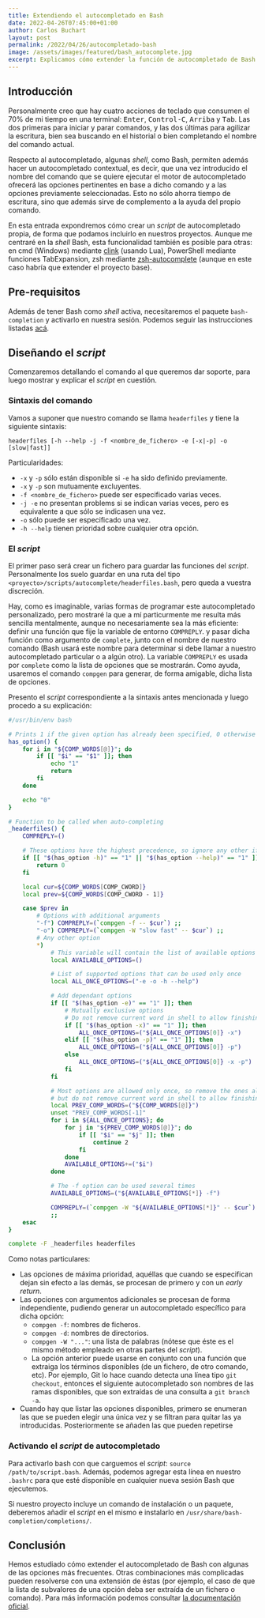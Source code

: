 ```yaml
---
title: Extendiendo el autocompletado en Bash
date: 2022-04-26T07:45:00+01:00
author: Carlos Buchart
layout: post
permalink: /2022/04/26/autocompletado-bash
image: /assets/images/featured/bash_autocomplete.jpg
excerpt: Explicamos cómo extender la función de autocompletado de Bash para soportar nuestras propias aplicaciones.
---
```

## Introducción

Personalmente creo que hay cuatro acciones de teclado que consumen el 70% de mi tiempo en una terminal: <kbd>Enter</kbd>, <kbd>Control-C</kbd>, <kbd>Arriba</kbd> y <kbd>Tab</kbd>. Las dos primeras para iniciar y parar comandos, y las dos últimas para agilizar la escritura, bien sea buscando en el historial o bien completando el nombre del comando actual.

Respecto al autocompletado, algunas _shell_, como Bash, permiten además hacer un autocompletado contextual, es decir, que una vez introducido el nombre del comando que se quiere ejecutar el motor de autocompletado ofrecerá las opciones pertinentes en base a dicho comando y a las opciones previamente seleccionadas. Esto no sólo ahorra tiempo de escritura, sino que además sirve de complemento a la ayuda del propio comando.

En esta entrada expondremos cómo crear un _script_ de autocompletado propia, de forma que podamos incluirlo en nuestros proyectos. Aunque me centraré en la _shell_ Bash, esta funcionalidad también es posible para otras: en cmd (Windows) mediante [clink](https://github.com/mridgers/clink) (usando Lua), PowerShell mediante funciones TabExpansion, zsh mediante [zsh-autocomplete](https://github.com/marlonrichert/zsh-autocomplete) (aunque en este caso habría que extender el proyecto base).

## Pre-requisitos

Además de tener Bash como _shell_ activa, necesitaremos el paquete `bash-completion` y activarlo en nuestra sesión. Podemos seguir las instrucciones listadas [acá](https://askubuntu.com/a/545578/1057035).

## Diseñando el _script_

Comenzaremos detallando el comando al que queremos dar soporte, para luego mostrar y explicar el _script_ en cuestión.

### Sintaxis del comando

Vamos a suponer que nuestro comando se llama `headerfiles` y tiene la siguiente sintaxis:

```shell
headerfiles [-h --help -j -f <nombre_de_fichero> -e [-x|-p] -o [slow|fast]]
```

Particularidades:

- `-x` y `-p` sólo están disponible si `-e` ha sido definido previamente.
- `-x` y `-p` son mutuamente excluyentes.
- `-f <nombre_de_fichero>` puede ser especificado varias veces.
- `-j -e` no presentan problems si se indican varias veces, pero es equivalente a que sólo se indicasen una vez.
- `-o` sólo puede ser especificado una vez.
- `-h --help` tienen prioridad sobre cualquier otra opción.

### El _script_

El primer paso será crear un fichero para guardar las funciones del _script_. Personalmente los suelo guardar en una ruta del tipo `<proyecto>/scripts/autocomplete/headerfiles.bash`, pero queda a vuestra discreción.

Hay, como es imaginable, varias formas de programar este autocompletado personalizado, pero mostraré la que a mí particurmente me resulta más sencilla mentalmente, aunque no necesariamente sea la más eficiente: definir una función que fije la variable de entorno `COMPREPLY`. y pasar dicha función como argumento de `complete`, junto con el nombre de nuestro comando (Bash usará este nombre para determinar si debe llamar a nuestro autocompletado particular o a algún otro). La variable `COMPREPLY` es usada por `complete` como la lista de opciones que se mostrarán. Como ayuda, usaremos el comando `compgen` para generar, de forma amigable, dicha lista de opciones.

Presento el _script_ correspondiente a la sintaxis antes mencionada y luego procedo a su explicación:

```bash
#/usr/bin/env bash

# Prints 1 if the given option has already been specified, 0 otherwise
has_option() {
    for i in "${COMP_WORDS[@]}"; do
        if [[ "$i" == "$1" ]]; then
            echo "1"
            return
        fi
    done

    echo "0"
}

# Function to be called when auto-completing
_headerfiles() {
    COMPREPLY=()

    # These options have the highest precedence, so ignore any other if they've been specified
    if [[ "$(has_option -h)" == "1" || "$(has_option --help)" == "1" ]]; then
        return 0
    fi

    local cur=${COMP_WORDS[COMP_CWORD]}
    local prev=${COMP_WORDS[COMP_CWORD - 1]}

    case $prev in
        # Options with additional arguments
        "-f") COMPREPLY=(`compgen -f -- $cur`) ;;
        "-o") COMPREPLY=(`compgen -W "slow fast" -- $cur`) ;;
        # Any other option
        *)
            # This variable will contain the list of available options
            local AVAILABLE_OPTIONS=()

            # List of supported options that can be used only once
            local ALL_ONCE_OPTIONS=("-e -o -h --help")

            # Add dependant options
            if [[ "$(has_option -e)" == "1" ]]; then
                # Mutually exclusive options
                # Do not remove current word in shell to allow finishing its autocompletion
                if [[ "$(has_option -x)" == "1" ]]; then
                    ALL_ONCE_OPTIONS=("${ALL_ONCE_OPTIONS[0]} -x")
                elif [[ "$(has_option -p)" == "1" ]]; then
                    ALL_ONCE_OPTIONS=("${ALL_ONCE_OPTIONS[0]} -p")
                else
                    ALL_ONCE_OPTIONS=("${ALL_ONCE_OPTIONS[0]} -x -p")
                fi
            fi

            # Most options are allowed only once, so remove the ones already in use,
            # but do not remove current word in shell to allow finishing its autocompletion
            local PREV_COMP_WORDS=("${COMP_WORDS[@]}")
            unset "PREV_COMP_WORDS[-1]"
            for i in ${ALL_ONCE_OPTIONS}; do
                for j in "${PREV_COMP_WORDS[@]}"; do
                    if [[ "$i" == "$j" ]]; then
                        continue 2
                    fi
                done
                AVAILABLE_OPTIONS+=("$i")
            done

            # The -f option can be used several times
            AVAILABLE_OPTIONS=("${AVAILABLE_OPTIONS[*]} -f")

            COMPREPLY=(`compgen -W "${AVAILABLE_OPTIONS[*]}" -- $cur`)
            ;;
    esac
}

complete -F _headerfiles headerfiles
```

Como notas particulares:

- Las opciones de máxima prioridad, aquéllas que cuando se especifican dejan sin efecto a las demás, se procesan de primero y con un _early return_.
- Las opciones con argumentos adicionales se procesan de forma independiente, pudiendo generar un autocompletado específico para dicha opción:
  - `compgen -f`: nombres de ficheros.
  - `compgen -d`: nombres de directorios.
  - `compgen -W "..."`: una lista de palabras (nótese que éste es el mismo método empleado en otras partes del _script_).
  - La opción anterior puede usarse en conjunto con una función que extraiga los términos disponibles (de un fichero, de otro comando, etc). Por ejemplo, Git lo hace cuando detecta una línea tipo `git checkout`, entonces el siguiente autocompletado son nombres de las ramas disponibles, que son extraídas de una consulta a `git branch -a`.
- Cuando hay que listar las opciones disponibles, primero se enumeran las que se pueden elegir una única vez y se filtran para quitar las ya introducidas. Posteriormente se añaden las que pueden repetirse

### Activando el _script_ de autocompletado

Para activarlo bash con que carguemos el _script_: `source /path/to/script.bash`. Además, podemos agregar esta línea en nuestro `.bashrc` para que esté disponible en cualquier nueva sesión Bash que ejecutemos.

Si nuestro proyecto incluye un comando de instalación o un paquete, deberemos añadir el _script_ en el mismo e instalarlo en `/usr/share/bash-completion/completions/`.

## Conclusión

Hemos estudiado cómo extender el autocompletado de Bash con algunas de las opciones más frecuentes. Otras combinaciones más complicadas pueden resolverse con una extensión de éstas (por ejemplo, el caso de que la lista de subvalores de una opción deba ser extraída de un fichero o comando). Para más información podemos consultar [la documentación oficial](https://www.gnu.org/savannah-checkouts/gnu/bash/manual/bash.html#Programmable-Completion).
